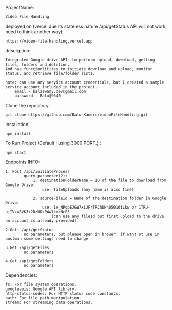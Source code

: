 ProjectName:

    Video File Handling

deployed on (vercel due its stateless nature /api/getStatus API will not work, need to think another way):
    
    https://video-file-handling.vercel.app


description:

    Integrated Google drive APIs to perform upload, download, getting files, folders and deletion.
    And has functionlitites to initiate download and upload, monitor status, and retrieve file/folder lists.

    note: can use any service account credentials, but I created a sample service account included in the project.
        email - balaswamy.dev@gmail.com
        password - Balu@9640

Clone the repository:

    git clone https://github.com/Balu-Kandru/videoFileHandling.git

Installation:

    npm install

To Run Project (Default I using 3000 PORT.) :

    npm start 

Endpoints INFO:

    1. Post /api/initiateProcess
            query parameter(2):
                1. destinationFolderName = ID of the file to download from Google Drive.
                    use: fileUploads (any name is also fine)

                2. sourceFileId = Name of the destination folder in Google Drive. 
                    use: 1x_NPqpEJGW7xiJFrTRChDHh05016iLkw or 1TRU-njIVz4RVK3x2DzUDkPWw7kmcNcP3 
                        (can use any fileId but first upload to the drive, an account is already provided).
                
    2.Get  /api/getStatus
            no parameters, but please open in brower, if want ot use in postman some settings need to change

    3.Get /api/getFiles
            no parameters

    4.Get /api/getFolders 
            no parameters

Dependencies:

    fs: For file system operations.
    googleapis: Google API library.
    http-status-codes: For HTTP status code constants.
    path: For file path manipulation.
    stream: For streaming data operations.
